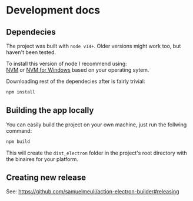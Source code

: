 # Development docs

## Dependecies

The project was built with `node v14+`. Older versions might work too, but haven't been tested.

To install this version of node I recommend using:  
[NVM](https://github.com/nvm-sh/nvm) or [NVM for Windows](https://github.com/coreybutler/nvm-windows)
based on your operating sytem.

Downloading rest of the dependecies after is fairly trivial:

```ps
npm install
```

## Building the app locally

You can easily build the project on your own machine, just run the follwing command:

```ps
npm build
```

This will create the `dist_electron` folder in the project's root directory with the binaires for your
platform.

## Creating new release

See: <https://github.com/samuelmeuli/action-electron-builder#releasing>
